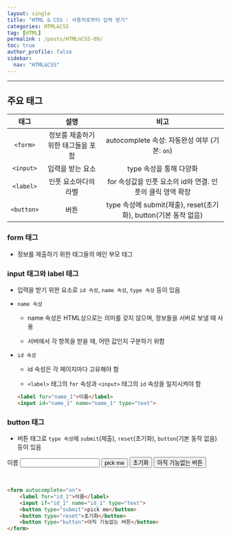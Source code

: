 ```yaml
---
layout: single
title: "HTML & CSS : 사용자로부터 입력 받기"
categories: HTML&CSS
tag: [HTML]
permalink : /posts/HTMLnCSS-09/
toc: true
author_profile: false
sidebar:
  nav: "HTML&CSS"
---
```


<hr>

## 주요 태그

|    태그    |                설명                |                               비고                              |
|:----------:|:----------------------------------:|:---------------------------------------------------------------:|
|  `<form>`  | 정보를 제출하기 위한 태그들을 포함 |          autocomplete 속성: 자동완성 여부 (기본: `on`)          |
|  `<input>` |          입력을 받는 요소          |                     type 속성을 통해 다양화                     |
|  `<label>` |        인풋 요소마다의 라벨        |    for 속성값을 인풋 요소의 id와 연결. 인풋의 클릭 영역 확장    |
| `<button>` |                버튼                | type 속성에 submit(제출), reset(초기화), button(기본 동작 없음) |

### form 태그

- 정보를 제출하기 위한 태그들의 메인 부모 태그

### input 태그와 label 태그

- 입력을 받기 위한 요소로 `id 속성`, `name 속성`, `type 속성` 등이 있음

- `name 속성`

    - name 속성은 HTML상으로는 의미를 갖지 않으며, 정보들을 서버로 보낼 때 사용

    - 서버에서 각 항목을 받을 때, 어떤 값인지 구분하기 위함

- `id 속성`

    - id 속성은 각 페이지마다 고유해야 함

    - `<label>` 태그의 `for` 속성과 `<input>` 태그의 `id` 속성을 일치시켜야 함

    ```html
    <label for="name_1">이름</label>
    <input id="name_1" name="name_1" type="text">
    ```

### button 태그

- 버튼 태그로 `type 속성`에 `submit`(제출), `reset`(초기화), `button`(기본 동작 없음) 등이 있음

<form autocomplete="on">
    <label for="id_1">이름</label>
    <input if="id_1" name="id_1" type="text">
    <button type="submit">pick me</button>
    <button type="reset">초기화</button>
    <button type="button">아직 기능없는 버튼</button>
</form>

<br>

```html
<form autocomplete="on">
    <label for="id_1">이름</label>
    <input if="id_1" name="id_1" type="text">
    <button type="submit">pick me</button>
    <button type="reset">초기화</button>
    <button type="button">아직 기능없는 버튼</button>
</form>
```